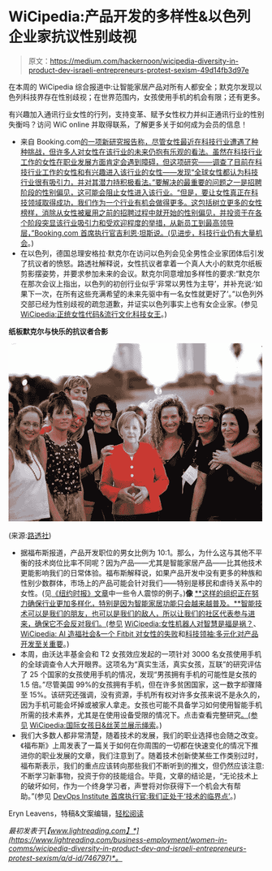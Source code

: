 # WiCipedia:产品开发的多样性&以色列企业家抗议性别歧视

> 原文：<https://medium.com/hackernoon/wicipedia-diversity-in-product-dev-israeli-entrepreneurs-protest-sexism-49d14fb3d97e>

在本周的 WiCipedia 综合报道中:让智能家居产品对所有人都安全；默克尔发现以色列科技界存在性别歧视；在世界范围内，女孩使用手机的机会有限；还有更多。

有兴趣加入通讯行业女性的行列，支持变革、赋予女性权力并纠正通讯行业的性别失衡吗？访问 WiC online 并取得联系，了解更多关于如何成为会员的信息！

*   来自 Booking.com[的一项新研究报告称，尽管女性最近在科技行业遭遇了种种挑战，但许多人对女性在该行业的未来仍抱有乐观的看法。虽然在科技行业工作的女性在职业发展方面肯定会遇到障碍，但这项研究——调查了目前在科技行业工作的女性和有兴趣进入该行业的女性——发现“全球女性都认为科技行业很有吸引力，并对其潜力持积极看法。”要解决的最重要的问题之一是招聘阶段的性别偏见，这可能会阻止女性进入该行业。“但是，要让女性真正在科技领域取得成功，我们作为一个行业有机会做得更多。这包括树立更多的女性榜样，消除从女性被雇用之前的招聘过程中就开始的性别偏见，并投资于在各个阶段突显该行业吸引力和受欢迎程度的举措，从新员工到最高领导层，”Booking.com 首席执行官吉利恩·坦斯说。(见](https://www.hotelnewsresource.com/article102038.html)[进步，科技行业仍有大量机会](https://www.lightreading.com/business-employment/women-in-comms/progress-opportunities-still-abound-in-tech/a/d-id/741710)。)
*   在以色列，德国总理安格拉·默克尔在访问以色列会见全男性企业家团体后引发了抗议者的愤怒。路透社解释说，女性抗议者拿着一个真人大小的默克尔纸板剪影摆姿势，并要求参加未来的会议。默克尔同意增加多样性的要求:“默克尔在那次会议上指出，以色列的初创行业似乎‘非常以男性为主导’，并补充说:‘如果下一次，在所有这些充满希望的未来先驱中有一名女性就更好了’。”以色列外交部已经为性别歧视的疏忽道歉，并证实以色列事实上也有女企业家。(参见 [WiCipedia:正统女性代码&流行文化科技女王](https://www.lightreading.com/business-employment/women-in-comms/wicipedia-orthodox-women-code-and-pop-culture-tech-queens/a/d-id/724672)。)

**纸板默克尔与快乐的抗议者合影**

![](img/905d7109cd170d1b9ae36cbf8bd3704c.png)

(来源:[路透社](https://uk.reuters.com/article/uk-israel-merkel-women/israeli-tech-women-protest-men-only-meeting-with-merkel-idUKKCN1MK2FA))

*   据福布斯报道，产品开发职位的男女比例为 10:1。那么，为什么这与其他不平衡的技术岗位比率不同呢？因为产品——尤其是智能家居产品——比其他技术更能影响我们的日常体验。福布斯解释说，如果产品开发中没有更多的种族和性别少数群体，市场上的产品可能会针对我们——特别是移民和虐待关系中的女性。(见[《纽约时报》文章](https://www.nytimes.com/2018/06/23/technology/smart-home-devices-domestic-abuse.html)中一些令人震惊的例子。)**像** [**这样的组织正在努力确保行业更加多样化，特别是因为智能家居功能只会越来越普及。**智能技术可以是我们的朋友，也可以是我们的敌人，所以让我们的社区代表参与进来，确保它不会反对我们。(参见](https://www.advancingwomeninproduct.org/) [WiCipedia:女性机器人对智慧是福是祸？](https://www.lightreading.com/business-employment/women-in-comms/wicipedia-are-fembots-a-boon-or-bane-for-wit/a/d-id/744025)、 [WiCipedia: AI 造福社会&一个 Fitbit 对女性的失败](https://www.lightreading.com/business-employment/women-in-comms/wicipedia-ai-for-social-good-and-a-fitbit-fail-for-women/a/d-id/745185)和[科技领袖:多元化对产品开发至关重要](https://www.lightreading.com/business-employment/women-in-comms/tech-leaders-diversity-critical-to-product-dev/d/d-id/731077)。)
*   本周，由沃达丰基金会和 T2 女孩效应发起的一项针对 3000 名女孩使用手机的全球调查令人大开眼界。这项名为“真实生活，真实女孩，互联”的研究评估了 25 个国家的女孩使用手机的情况，发现“男孩拥有手机的可能性是女孩的 1.5 倍。”尽管美国 99%的女孩拥有手机，但在许多贫困国家，这一数字却骤降至 15%。该研究还强调，没有资源，手机所有权对许多女孩来说不是永久的，因为手机可能会坏掉或被家人拿走。女孩也可能不具备学习如何使用智能手机所需的技术素养，尤其是在使用设备受限的情况下。点击查看完整研究[。(参见](https://www.girlsandmobile.org/) [WiCipedia:国际女孩日&丝芙兰展示绳索](https://www.lightreading.com/business-employment/women-in-comms/wicipedia-intl-day-of-the-girl-and-sephora-shows-the-ropes/a/d-id/737135)。)
*   我们大多数人都非常清楚，随着技术的发展，我们的职业选择也会随之改变。《福布斯》上周发表了一篇关于如何在你周围的一切都在快速变化的情况下推进你的职业发展的文章，我们注意到了。随着技术创新使某些工作类别过时，福布斯表示，我们的重点应该转向那些我们不断听到的推文，但仍然应该注意:不断学习新事物，投资于你的技能组合。毕竟，文章的结论是，“无论技术上的破坏如何，作为一个终身学习者，声誉将对你获得下一个机会大有帮助。”(参见 [DevOps Institute 首席执行官:我们正处于‘技术的临界点’](https://www.lightreading.com/business-employment/women-in-comms/devops-institute-ceo-were-at-techs-tipping-point/a/d-id/741211)。)

Eryn Leavens，特稿&文案编辑，[轻松阅读](http://www.lightreading.com/)

*最初发表于*[*【www.lightreading.com】*](https://www.lightreading.com/business-employment/women-in-comms/wicipedia-diversity-in-product-dev-and-israeli-entrepreneurs-protest-sexism/a/d-id/746797)*。*
